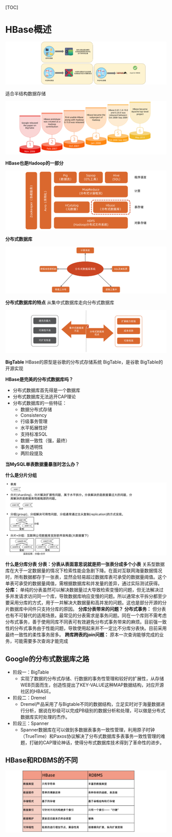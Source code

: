 [TOC]

# HBase概述

![123.background](01Modulepics/123.background.png)

适合半结构数据存储

![124.History](01Modulepics/124.History.png)

**HBase也是Hadoop的一部分**

![125.HadoopHBase](01Modulepics/125.HadoopHBase.png)

**分布式数据库**

<img src="01Modulepics/126.DistributedDatabase.png" alt="126.DistributedDatabase" style="zoom:75%;" />

**分布式数据库的特点**
从集中式数据库走向分布式数据库

![127.Features](01Modulepics/127.Features.png)

**BigTable**
HBase的原型是谷歌的分布式存储系统 BigTable，是谷歌 BigTable的开源实现

**HBase是完美的分布式数据库吗？**

- 分布式数据库首先得是一个数据库
- 分布式数据库无法逃开CAP理论
- 分布式数据库的一些特征：
  - 数据分布式存储
  - Consistency
  - 行级事务管理
  - 水平拓展性好
  - 支持标准SQL
  - 数据一致性（强，最终）
  - 事务透明性
  - 两阶段提及

**当MySQL单表数据量暴涨时怎么办？**

**什么是分片分组**

![128.ShardGrouping](01Modulepics/128.ShardGrouping.png)



**什么是分库分表**
**分表：分表从表面意思说就是把一张表分成多个小表**
关系型数据库在大于一定数据量的情况下检索性能会急剧下降。在面对互联网海量数据情况时，所有数据都存于一张表，显然会轻易超过数据库表可承受的数据量阈值。这个单表可承受的数据量阈值，需根据数据库和并发量的差异，通过实际测试获得。
**分库：**
单纯的分表虽然可以解决数据量过大导致检索变慢的问题，但无法解决过多并发请求访问同一个库，导致数据库响应变慢的问题。所以通常水平拆分都至少要采用分库的方式，用于一并解决大数据量和高并发的问题。这也是部分开源的分片数据库中间件只支持分库的原因。
**分库分表带来的问题？**
**分布式事务：**
但分表也有不可替代的适用场景。最常见的分表需求是事务问题。同在一个库则不需考虑分布式事务，善于使用同库不同表可有效避免分布式事务带来的麻烦。目前强一致性的分布式事务由于性能问题，导致使用起来并不一定比不分库分表快。目前采用最终一致性的柔性事务居多。
**跨库跨表的join问题：**
原本一次查询能够完成的业务，可能需要多次查询才能完成

## Google的分布式数据库之路

- 阶段一：BigTable
  - 实现了数据的分布式存储、行数据的事务性管理和较好的扩展性，从存储WEB页面而生，创造性提出了KEY-VALUE这种MAP数据结构，对应开源社区的HBASE。
- 阶段二：Dremel
  - Dremel产品采用了与Bigtable不同的数据结构，立足实时对于海量数据进行分析，据说在秒级可以完成PB级别的数据分析和处理，可以做是分布式数据库实时处理的杰作。
- 阶段三：Spanner
  - Spanner数据库在可以做到多数据表事务一致性管理，利用原子时钟（TrueTime）和Paxos协议解决了分布式数据库多表事务一致性管理的难题，打破的CAP理论神话，使得分布式数据库技术得到了革命性的进步。

## HBase和RDBMS的不同

![129.HBaseVSRDBMS](01Modulepics/129.HBaseVSRDBMS.png)






































































































































